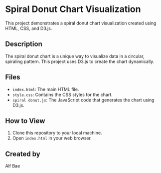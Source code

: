 # Spiral Donut Chart Visualization

This project demonstrates a spiral donut chart visualization created using HTML, CSS, and D3.js.

## Description

The spiral donut chart is a unique way to visualize data in a circular, spiraling pattern. This project uses D3.js to create the chart dynamically.

## Files

*   `index.html`: The main HTML file.
*   `style.css`: Contains the CSS styles for the chart.
*   `spiral donut.js`: The JavaScript code that generates the chart using D3.js.

## How to View

1.  Clone this repository to your local machine.
2.  Open `index.html` in your web browser.

## Created by

Alf Bae

